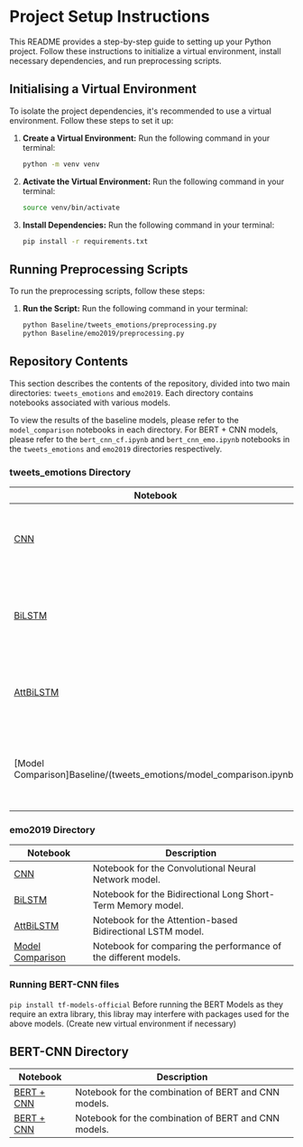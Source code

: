 # Project Setup Instructions

This README provides a step-by-step guide to setting up your Python project. Follow these instructions to initialize a virtual environment, install necessary dependencies, and run preprocessing scripts.

## Initialising a Virtual Environment

To isolate the project dependencies, it's recommended to use a virtual environment. Follow these steps to set it up:

1. **Create a Virtual Environment:** Run the following command in your terminal:

   ```bash
   python -m venv venv

2. **Activate the Virtual Environment:** Run the following command in your terminal:

   ```bash
   source venv/bin/activate

3. **Install Dependencies:** Run the following command in your terminal:

   ```bash
   pip install -r requirements.txt

## Running Preprocessing Scripts

To run the preprocessing scripts, follow these steps:


1. **Run the Script:** Run the following command in your terminal:

   ```bash
   python Baseline/tweets_emotions/preprocessing.py
   python Baseline/emo2019/preprocessing.py

## Repository Contents

This section describes the contents of the repository, divided into two main directories: `tweets_emotions` and `emo2019`. Each directory contains notebooks associated with various models.

To view the results of the baseline models, please refer to the `model_comparison` notebooks in each directory. For BERT + CNN models, please refer to the `bert_cnn_cf.ipynb` and `bert_cnn_emo.ipynb` notebooks in the `tweets_emotions` and `emo2019` directories respectively.


### tweets_emotions Directory

| Notebook             | Description                                  |
|----------------------|----------------------------------------------|
| [CNN](Baseline/tweets_emotions/cnn_te.ipynb)                  | Notebook for the Convolutional Neural Network model. |
| [BiLSTM](Baseline/tweets_emotions/bi_lstm_te.ipynb)               | Notebook for the Bidirectional Long Short-Term Memory model. |
| [AttBiLSTM](Baseline/tweets_emotions/att_bi_lstm_te.ipynb)            | Notebook for the Attention-based Bidirectional LSTM model. |
| [Model Comparison]Baseline/(tweets_emotions/model_comparison.ipynb)     | Notebook for comparing the performance of the different models. |

### emo2019 Directory

| Notebook             | Description                                  |
|----------------------|----------------------------------------------|
| [CNN](Baseline/emo2019/cnn_emo.ipynb)                  | Notebook for the Convolutional Neural Network model. |
| [BiLSTM](Baseline/emo2019/bi_lstm_emo.ipynb)               | Notebook for the Bidirectional Long Short-Term Memory model. |
| [AttBiLSTM](Baseline/emo2019/att_bi_lstm_emo.ipynb)            | Notebook for the Attention-based Bidirectional LSTM model. |
| [Model Comparison](Baseline/emo2019/model_comparison.ipynb)     | Notebook for comparing the performance of the different models. |



### Running BERT-CNN files

`pip install tf-models-official` Before running the BERT Models as they require an extra library, this libray may interfere with packages used for the above models. (Create new virtual environment if necessary)


## BERT-CNN Directory

| Notebook             | Description                                  |
|----------------------|----------------------------------------------|
| [BERT + CNN](BERT-CNN/bert_cnn_cf.ipynb)           | Notebook for the combination of BERT and CNN models. |
| [BERT + CNN](BERT-CNN//bert_cnn_emo.ipynb)           | Notebook for the combination of BERT and CNN models. |



